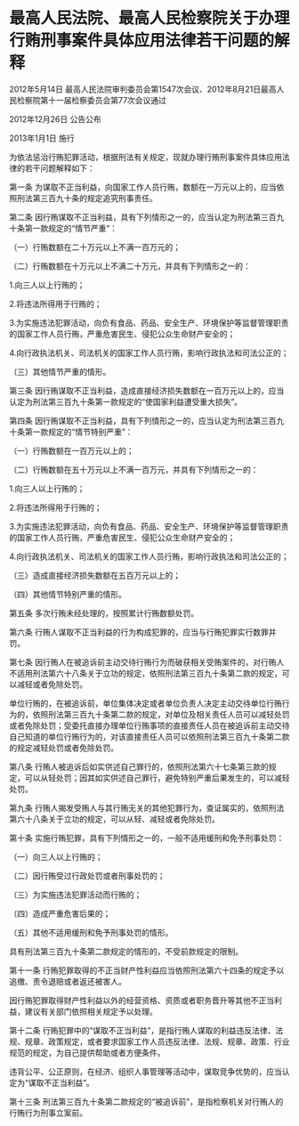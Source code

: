 # 最高人民法院、最高人民检察院关于办理行贿刑事案件具体应用法律若干问题的解释

2012年5月14日 最高人民法院审判委员会第1547次会议、2012年8月21日最高人民检察院第十一届检察委员会第77次会议通过

2012年12月26日 公告公布

2013年1月1日 施行

为依法惩治行贿犯罪活动，根据刑法有关规定，现就办理行贿刑事案件具体应用法律的若干问题解释如下：

第一条 为谋取不正当利益，向国家工作人员行贿，数额在一万元以上的，应当依照刑法第三百九十条的规定追究刑事责任。

第二条 因行贿谋取不正当利益，具有下列情形之一的，应当认定为刑法第三百九十条第一款规定的“情节严重”：

（一）行贿数额在二十万元以上不满一百万元的；

（二）行贿数额在十万元以上不满二十万元，并具有下列情形之一的：

1.向三人以上行贿的；

2.将违法所得用于行贿的；

3.为实施违法犯罪活动，向负有食品、药品、安全生产、环境保护等监督管理职责的国家工作人员行贿，严重危害民生、侵犯公众生命财产安全的；

4.向行政执法机关、司法机关的国家工作人员行贿，影响行政执法和司法公正的；

（三）其他情节严重的情形。

第三条 因行贿谋取不正当利益，造成直接经济损失数额在一百万元以上的，应当认定为刑法第三百九十条第一款规定的“使国家利益遭受重大损失”。

第四条 因行贿谋取不正当利益，具有下列情形之一的，应当认定为刑法第三百九十条第一款规定的“情节特别严重”：

（一）行贿数额在一百万元以上的；

（二）行贿数额在五十万元以上不满一百万元，并具有下列情形之一的：

1.向三人以上行贿的；

2.将违法所得用于行贿的；

3.为实施违法犯罪活动，向负有食品、药品、安全生产、环境保护等监督管理职责的国家工作人员行贿，严重危害民生、侵犯公众生命财产安全的；

4.向行政执法机关、司法机关的国家工作人员行贿，影响行政执法和司法公正的；

（三）造成直接经济损失数额在五百万元以上的；

（四）其他情节特别严重的情形。

第五条 多次行贿未经处理的，按照累计行贿数额处罚。

第六条 行贿人谋取不正当利益的行为构成犯罪的，应当与行贿犯罪实行数罪并罚。

第七条 因行贿人在被追诉前主动交待行贿行为而破获相关受贿案件的，对行贿人不适用刑法第六十八条关于立功的规定，依照刑法第三百九十条第二款的规定，可以减轻或者免除处罚。

单位行贿的，在被追诉前，单位集体决定或者单位负责人决定主动交待单位行贿行为的，依照刑法第三百九十条第二款的规定，对单位及相关责任人员可以减轻处罚或者免除处罚；受委托直接办理单位行贿事项的直接责任人员在被追诉前主动交待自己知道的单位行贿行为的，对该直接责任人员可以依照刑法第三百九十条第二款的规定减轻处罚或者免除处罚。

第八条 行贿人被追诉后如实供述自己罪行的，依照刑法第六十七条第三款的规定，可以从轻处罚；因其如实供述自己罪行，避免特别严重后果发生的，可以减轻处罚。

第九条 行贿人揭发受贿人与其行贿无关的其他犯罪行为，查证属实的，依照刑法第六十八条关于立功的规定，可以从轻、减轻或者免除处罚。

第十条 实施行贿犯罪，具有下列情形之一的，一般不适用缓刑和免予刑事处罚：

（一）向三人以上行贿的；

（二）因行贿受过行政处罚或者刑事处罚的；

（三）为实施违法犯罪活动而行贿的；

（四）造成严重危害后果的；

（五）其他不适用缓刑和免予刑事处罚的情形。

具有刑法第三百九十条第二款规定的情形的，不受前款规定的限制。

第十一条 行贿犯罪取得的不正当财产性利益应当依照刑法第六十四条的规定予以追缴、责令退赔或者返还被害人。

因行贿犯罪取得财产性利益以外的经营资格、资质或者职务晋升等其他不正当利益，建议有关部门依照相关规定予以处理。

第十二条 行贿犯罪中的“谋取不正当利益”，是指行贿人谋取的利益违反法律、法规、规章、政策规定，或者要求国家工作人员违反法律、法规、规章、政策、行业规范的规定，为自己提供帮助或者方便条件。

违背公平、公正原则，在经济、组织人事管理等活动中，谋取竞争优势的，应当认定为“谋取不正当利益”。

第十三条 刑法第三百九十条第二款规定的“被追诉前”，是指检察机关对行贿人的行贿行为刑事立案前。
